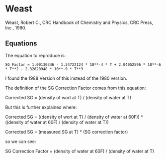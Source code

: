# Weast 

Weast, Robert C., CRC Handbook of Chemistry and Physics, CRC Press, Inc., 1980.

## Equations

The equation to reproduce is:

    SG Factor = 1.00130346 - 1.34722124 * 10**-4 * T + 2.04052596 * 10**-6 * T**2 - 2.32820948 * 10**-9 * T**3

I found the 1988 Version of this instead of the 1980 version.

The definition of the SG Correction Factor comes from this equation:

Corrected SG = (density of wort at T) / (density of water at T)

But this is further explained where:

Corrected SG = ((density of wort at T) / (density of water at 60F)) * ((density of water at 60F) / (density of water at T))

Corrected SG = (measured SG at T) * (SG correction factor)

so we can see:

SG Correction Factor = (density of water at 60F) / (density of water at T)
